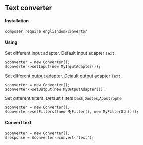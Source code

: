 ## Text converter

#### Installation
```
composer require englishdom\convertor
```

#### Using
Set different input adapter. Default input adapter `Text`.
```
$converter = new Converter();
$converter->setInput(new MyInputAdapter());
```
Set different output adapter. Default output adapter `Text`.
```
$converter = new Converter();
$converter->setOutput(new MyOutputAdapter());
``` 
Set different filters. Default filters `Dash`,`Quotes`,`Apostrophe`
```
$converter = new Converter();
$converter->setFilters([new MyFilter(), new MyFilterOth()]);
``` 
#### Convert text
```
$converter = new Converter();
$response = $converter->convert('text');
```